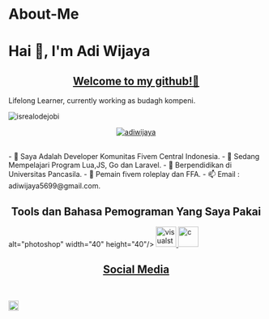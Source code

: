 # About-Me
 <h1 algin="center"> Hai 👋, I'm Adi Wijaya </h1>
 <h2 align="center"> <b><u>Welcome to my github!👋</u></b></h3>
 
Lifelong Learner, currently working as budagh kompeni.
<p align="left"> <img src="https://komarev.com/ghpvc/?username=goonesmile&label=Profile%20views&color=0e75b6&style=flat" alt="isrealodejobi" />
</p>

<p align="center"> <a href="https://github.com/ryo-ma/github-profile-trophy"><img src="https://github-profile-trophy.vercel.app/?username=adiwijaya&theme=onedark" alt="adiwijaya" /></a> </p>

<br> 
- 🔭 Saya Adalah Developer Komunitas Fivem Central Indonesia.
- 🌱 Sedang Mempelajari Program Lua,JS, Go dan Laravel.
- 👯 Berpendidikan di Universitas Pancasila.
- 🤝 Pemain fivem roleplay dan FFA.
- 📫 Email : adiwijaya5699@gmail.com. 
</br> 

<h2 align="center">Tools dan Bahasa Pemograman Yang Saya Pakai</h1> 
<p align="lift"> alt="photoshop" width="40" height="40"/> </a> <a href="https://code.visualstudio.com/" target="_blank" rel="noreferrer"> <img src="https://upload.wikimedia.org/wikipedia/commons/9/9a/Visual_Studio_Code_1.35_icon.svg" alt="visualstudiocode" width="40" height="40"/> </a> <a href="https://www.sublimetext.com/" target="_blank" rel="noreferrer"> <img src="https://cdn.icon-icons.com/icons2/1381/PNG/512/sublimetext_94866.png" alt="c" width="40" height="40"/>

 <h2 align="center">Social Media</h1> 
<br> 
<p align="center">
<a href="https://instagram.com/adiwijaya_jy" target="blank">
<a href="https://www.youtube.com/channel/@ali_keyzen?si=5y2U-ci3cdcmsCuk" target="blank">
</p>
</b>
 

<a href="https://www.instagram.com/adiwijaya_jy/">
  <img align="left" alt="Goo's Instagram" width="20px" src="https://www.instagram.com/adiwijaya_jy/" />
</a>

